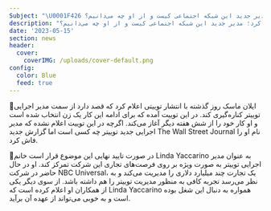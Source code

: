 ```yaml
---
Subject: "\U0001F426 ایلان ماسک از سمت مدیر اجرایی توییتر کناره‌گیری کرد؛ مدیر جدید این شبکه اجتماعی کیست و از او چه می‌دانیم؟"
description: "ایلان ماسک از سمت مدیر اجرایی توییتر کناره‌گیری کرد؛ مدیر جدید این شبکه اجتماعی کیست و از او چه می‌دانیم؟ \U0001F426"
date: '2023-05-15'
section: news
header:
  cover:
    coverIMG: /uploads/cover-default.png
config:
  color: Blue
  feed: true
---
```

🔺ایلان ماسک روز گذشته با انتشار توییتی اعلام کرد که قصد دارد از سمت مدیر اجرایی توییتر کناره‌گیری کند. در این توییت آمده که برای ادامه این کار یک زن انتخاب شده است و او کار خود را از شش هفته دیگر آغاز می‌کند. اگرچه در این توییت اعلام نشده که مدیر اجرایی جدید توییتر چه کسی است اما گزارش جدید The Wall Street Journal نام او را فاش کرد.



🔺در صورت تایید نهایی این موضوع قرار است خانم Linda Yaccarino به عنوان مدیر اجرایی توییتر به صورت ویژه بر روی فرصت‌های تجاری این شرکت تمرکز کند. او در حال حاضر در شرکت NBC Universal، یک تجارت چند میلیارد دلاری را مدیریت می‌کند و به نظر می‌رسد تجربه کافی به منظور مدیریت توییتر را هم داشته باشد. از سوی دیگر یکی از همکاران او اعلام کرده است که Linda Yaccarino همواره به دنبال این شغل بوده است و به خوبی می‌تواند از عهده آن برآید.
